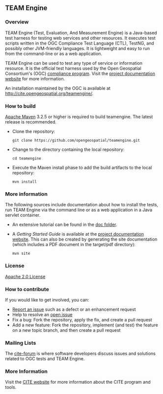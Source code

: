 ## TEAM Engine

### Overview 

TEAM Engine (Test, Evaluation, And Measurement Engine) is a Java-based test 
harness for testing web services and other resources. It executes test scripts 
written in the OGC Compliance Test Language (CTL), TestNG, and possibly other 
JVM-friendly languages. It is lightweight and easy to run from the command-line 
or as a web application. 

TEAM Engine can be used to test any type of service or information resource. 
It is the official test harness used by the Open Geospatial Consortium's 
(OGC) [compliance program](http://cite.opengeospatial.org/). Visit the 
[project documentation website](http://opengeospatial.github.io/teamengine/) 
for more information.

An installation maintained by the OGC is available at http://cite.opengeospatial.org/teamengine/.

### How to build

[Apache Maven](http://maven.apache.org/) 3.2.5 or higher is required to build teamengine. The latest 
release is recommended.

* Clone the repository:

   `git clone https://github.com/opengeospatial/teamengine.git`

* Change to the directory containing the local repository:

   `cd teamengine`

* Execute the Maven install phase to add the build artifacts to the local repository:

   `mvn install`

### More information 
The following sources include documentation about how to install the tests, run TEAM Engine via the 
command line or as a web application in a Java servlet container.

* An extensive tutorial can be found in the [doc folder](https://github.com/opengeospatial/teamengine/blob/master/doc/en/index.rst). 

* A _Getting Started Guide_ is available at the [project documentation website](http://opengeospatial.github.io/teamengine/). 
This can also be created by generating the site documentation (which includes a PDF 
document in the target/pdf directory):

   `mvn site` 

### License

[Apache 2.0 License](LICENSE.txt)

### How to contribute

If you would like to get involved, you can:

* [Report an issue](https://github.com/opengeospatial/teamengine/issues) such as a defect or an 
enhancement request
* Help to resolve an [open issue](https://github.com/opengeospatial/teamengine/issues?q=is%3Aopen)
* Fix a bug: Fork the repository, apply the fix, and create a pull request
* Add a new feature: Fork the repository, implement (and test) the feature on a new topic 
branch, and then create a pull request

### Mailing Lists

The [cite-forum](http://cite.opengeospatial.org/forum) is where software developers discuss issues 
and solutions related to OGC tests and TEAM Engine. 

### More Information

Visit the [CITE website](http://cite.opengeospatial.org/) for more information about the 
CITE program and tools.
